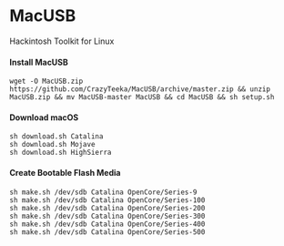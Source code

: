 # MacUSB
Hackintosh Toolkit for Linux

#### Install MacUSB
```
wget -O MacUSB.zip https://github.com/CrazyTeeka/MacUSB/archive/master.zip && unzip MacUSB.zip && mv MacUSB-master MacUSB && cd MacUSB && sh setup.sh
```

#### Download macOS
```
sh download.sh Catalina
sh download.sh Mojave
sh download.sh HighSierra
```

#### Create Bootable Flash Media
```
sh make.sh /dev/sdb Catalina OpenCore/Series-9
sh make.sh /dev/sdb Catalina OpenCore/Series-100
sh make.sh /dev/sdb Catalina OpenCore/Series-200
sh make.sh /dev/sdb Catalina OpenCore/Series-300
sh make.sh /dev/sdb Catalina OpenCore/Series-400
sh make.sh /dev/sdb Catalina OpenCore/Series-500
```
